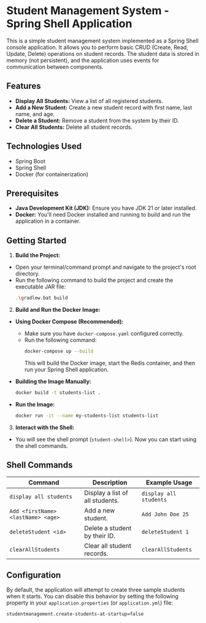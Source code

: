 # Student Management System - Spring Shell Application

This is a simple student management system implemented as a Spring Shell console application. It allows you to perform basic CRUD (Create, Read, Update, Delete) operations on student records. The student data is stored in memory (not persistent), and the application uses events for communication between components.

## Features

- **Display All Students:** View a list of all registered students.
- **Add a New Student:** Create a new student record with first name, last name, and age.
- **Delete a Student:** Remove a student from the system by their ID.
- **Clear All Students:** Delete all student records.

## Technologies Used

- Spring Boot
- Spring Shell
- Docker (for containerization)

## Prerequisites

- **Java Development Kit (JDK):** Ensure you have JDK 21 or later installed.
- **Docker:** You'll need Docker installed and running to build and run the application in a container.

## Getting Started

1. **Build the Project:**
  - Open your terminal/command prompt and navigate to the project's root directory.
  - Run the following command to build the project and create the executable JAR file:
    ```bash
    .\gradlew.bat build
    ```

2. **Build and Run the Docker Image:**
  - **Using Docker Compose (Recommended):**
    - Make sure you have `docker-compose.yaml` configured correctly.
    - Run the following command:
      ```bash
      docker-compose up --build
      ```
      This will build the Docker image, start the Redis container, and then run your Spring Shell application.

  - **Building the Image Manually:**
     ```bash
     docker build -t students-list .
     ```
  - **Run the Image:**
     ```bash
     docker run -it --name my-students-list students-list 
     ```

3. **Interact with the Shell:**
  - You will see the shell prompt (`student-shell>`). Now you can start using the shell commands.



## Shell Commands

| Command                  | Description                                  | Example Usage                             |
| ------------------------- | -------------------------------------------- | ------------------------------------------ |
| `display all students`   | Display a list of all students.             | `display all students`                    |
| `Add <firstName> <lastName> <age>` | Add a new student.                         | `Add John Doe 25`                         |
| `deleteStudent <id>`      | Delete a student by their ID.               | `deleteStudent 1`                         |
| `clearAllStudents`       | Clear all student records.                 | `clearAllStudents`                        |


## Configuration

By default, the application will attempt to create three sample students when it starts. You can disable this behavior by setting the following property in your `application.properties` (or `application.yml`) file:

```properties
studentmanagement.create-students-at-startup=false
